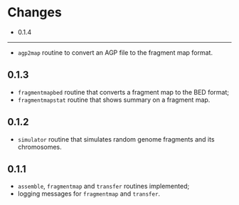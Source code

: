 Changes
=======

* 0.1.4
-------
- `agp2map` routine to convert an AGP file to the fragment map format.

0.1.3
-----
- `fragmentmapbed` routine that converts a fragment map to the BED 
format;
- `fragmentmapstat` routine that shows summary on a fragment map.

0.1.2
-----
- `simulator` routine that simulates random genome fragments and its 
chromosomes.

0.1.1
-----
- `assemble`, `fragmentmap` and `transfer` routines implemented; 
- logging messages for `fragmentmap` and `transfer`.

